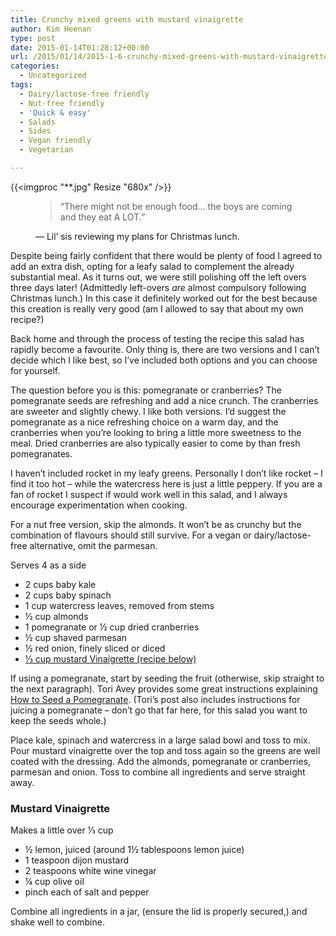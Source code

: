 ```yaml
---
title: Crunchy mixed greens with mustard vinaigrette
author: Kim Heenan
type: post
date: 2015-01-14T01:28:12+00:00
url: /2015/01/14/2015-1-6-crunchy-mixed-greens-with-mustard-vinaigrette/
categories:
  - Uncategorized
tags:
  - Dairy/lactose-free friendly
  - Nut-free friendly
  - 'Quick & easy'
  - Salads
  - Sides
  - Vegan friendly
  - Vegetarian

---
```


{{<imgproc "**.jpg" Resize "680x" />}}

<figure> 

<blockquote>“There might not be enough food… the boys are coming and they eat A LOT.”</blockquote>

<figcaption class="source">&mdash; Lil’ sis reviewing my plans for Christmas lunch.</figcaption>

</figure>

Despite being fairly confident that there would be plenty of food I agreed to add an extra dish, opting for a leafy salad to complement the already substantial meal. As it turns out, we were still polishing off the left overs three days later! (Admittedly left-overs _are_ almost compulsory following Christmas lunch.) In this case it definitely worked out for the best because this creation is really very good (am I allowed to say that about my own recipe?)
 
<!--more-->

Back home and through the process of testing the recipe this salad has rapidly become a favourite. Only thing is, there are two versions and I can’t decide which I like best, so I’ve included both options and you can choose for yourself. 
 
The question before you is this: pomegranate or cranberries? The pomegranate seeds are refreshing and add a nice crunch. The cranberries are sweeter and slightly chewy. I like both versions. I’d suggest the pomegranate as a nice refreshing choice on a warm day, and the cranberries when you’re looking to bring a little more sweetness to the meal. Dried cranberries are also typically easier to come by than fresh pomegranates.
 
I haven’t included rocket in my leafy greens. Personally I don’t like rocket – I find it too hot – while the watercress here is just a little peppery. If you are a fan of rocket I suspect if would work well in this salad, and I always encourage experimentation when cooking.
 
For a nut free version, skip the almonds. It won’t be as crunchy but the combination of flavours should still survive. For a vegan or dairy/lactose-free alternative, omit the parmesan.

Serves 4 as a side

  * 2 cups baby kale
  * 2 cups baby spinach
  * 1 cup watercress leaves, removed from stems
  * ½ cup almonds
  * 1 pomegranate or ½ cup dried cranberries
  * ½ cup shaved parmesan
  * ½ red onion, finely sliced or diced
  * [⅓ cup mustard Vinaigrette (recipe below)][vinaigrette]

If using a pomegranate, start by seeding the fruit (otherwise, skip straight to the next paragraph). Tori Avey provides some great instructions explaining [How to Seed a Pomegranate][seed-pomegranate]. (Tori’s post also includes instructions for juicing a pomegranate – don’t go that far here, for this salad you want to keep the seeds whole.)

Place kale, spinach and watercress in a large salad bowl and toss to mix. Pour mustard vinaigrette over the top and toss again so the greens are well coated with the dressing. Add the almonds, pomegranate or cranberries, parmesan and onion. Toss to combine all ingredients and serve straight away.


### <a name="mustardvinaigrette"></a> Mustard Vinaigrette

Makes a little over ⅓ cup

  * ½ lemon, juiced (around 1½ tablespoons lemon juice)
  * 1 teaspoon dijon mustard
  * 2 teaspoons white wine vinegar
  * ¼ cup olive oil
  * pinch each of salt and pepper

Combine all ingredients in a jar, (ensure the lid is properly secured,) and shake well to combine.

[vinaigrette]: #mustardvinaigrette
[seed-pomegranate]: http://toriavey.com/toris-kitchen/2011/09/how-to-seed-a-pomegranate/#recipe
